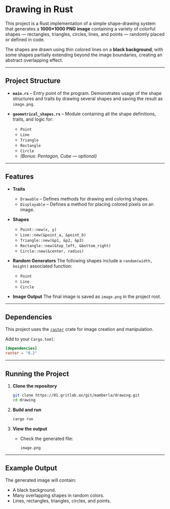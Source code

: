 # Drawing in Rust

This project is a Rust implementation of a simple shape-drawing system that generates a **1000×1000 PNG image** containing a variety of colorful shapes — rectangles, triangles, circles, lines, and points — randomly placed or defined in code.

The shapes are drawn using thin colored lines on a **black background**, with some shapes partially extending beyond the image boundaries, creating an abstract overlapping effect.

---

## Project Structure

* **`main.rs`** – Entry point of the program.
  Demonstrates usage of the shape structures and traits by drawing several shapes and saving the result as `image.png`.

* **`geometrical_shapes.rs`** – Module containing all the shape definitions, traits, and logic for:

  * `Point`
  * `Line`
  * `Triangle`
  * `Rectangle`
  * `Circle`
  * *(Bonus: Pentagon, Cube — optional)*

---

## Features

* **Traits**

  * `Drawable` – Defines methods for drawing and coloring shapes.
  * `Displayable` – Defines a method for placing colored pixels on an image.

* **Shapes**

  * `Point::new(x, y)`
  * `Line::new(&point_a, &point_b)`
  * `Triangle::new(&p1, &p2, &p3)`
  * `Rectangle::new(&top_left, &bottom_right)`
  * `Circle::new(&center, radius)`

* **Random Generators**
  The following shapes include a `random(width, height)` associated function:

  * `Point`
  * `Line`
  * `Circle`

* **Image Output**
  The final image is saved as `image.png` in the project root.

---

## Dependencies

This project uses the [`raster`](https://crates.io/crates/raster) crate for image creation and manipulation.

Add to your `Cargo.toml`:

```toml
[dependencies]
raster = "0.2"
```

---

## Running the Project

1. **Clone the repository**

   ```bash
   git clone https://01.gritlab.ax/git/mamberla/drawing.git
   cd drawing
   ```

2. **Build and run**

   ```bash
   cargo run
   ```

3. **View the output**

   * Check the generated file:

     ```
     image.png
     ```

---

## Example Output

The generated image will contain:

* A black background.
* Many overlapping shapes in random colors.
* Lines, rectangles, triangles, circles, and points.
